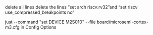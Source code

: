 delete all lines delete   the   lines “set  arch riscv:rv32”and “set riscv use_compressed_breakpoints no”

just --command "set DEVICE M2S010" --file board/microsemi-cortex-m3.cfg in Config Options
